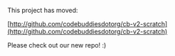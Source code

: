 This project has moved: 

[http://github.com/codebuddiesdotorg/cb-v2-scratch](http://github.com/codebuddiesdotorg/cb-v2-scratch)

Please check out our new repo! :) 
